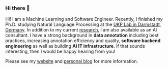 ### Hi there 👋
Hi! I am a Machine Learning and Software Engineer. Recently, I finished  my Ph.D. studying Natural Language Processing at the [UKP Lab in Darmstadt, Germany](https://www.informatik.tu-darmstadt.de/ukp/ukp_home/index.en.jsp). In addition to my current [research](https://www.mrklie.com/), I am also available as an AI consultant. 
I have a strong background in **data annotation** including best practices, increasing annotation efficiency and quality, **software backend engineering** as well as building **AI IT infrastructure**.
If that sounds interesting, then I would be happy hearing from you! 

Please see my [website](https://klie-ai.de) and  [personal blog](https://mrklie.com) for more information.
